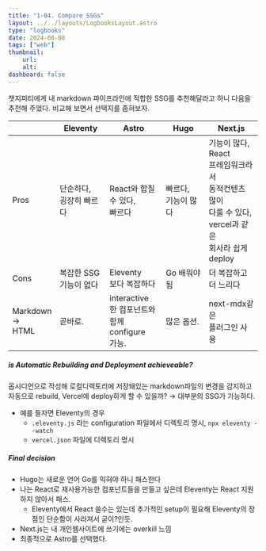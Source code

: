 ```yaml
---
title: "1-04. Compare SSGs"
layout: ../../layouts/LogbooksLayout.astro
type: "logbooks"
date: 2024-08-08
tags: ["web"]
thumbnail:
	url:
	alt:
dashboard: false
---
```

챗지피티에게 내 markdown 파이프라인에 적합한 SSG를 추천해달라고 하니 다음을 추천해 주었다. 비교해 보면서 선택지를 좁혀보자.

|                       | Eleventy          | Astro                                         | Hugo           | Next.js                                                                               |
| --------------------- | ----------------- | --------------------------------------------- | -------------- | ------------------------------------------------------------------------------------- |
| Pros                  | 단순하다,<br>굉장히 빠르다  | React와 합칠<br>수 있다,<br>빠르다                     | 빠르다,<br>기능이 많다 | 기능이 많다,<br>React<br>프레임워크라서<br>동적컨텐츠 많이<br>다룰 수 있다,<br>vercel과 같은<br>회사라 쉽게<br>deploy |
| Cons                  | 복잡한 SSG<br>기능이 없다 | Eleventy<br>보다 복잡하다                           | Go 배워야됨        | 더 복잡하고<br>더 느리다                                                                       |
| Markdown<br>→<br>HTML | 곧바로.              | interactive<br>한 컴포넌트와<br>함께 configure<br>가능. | 많은 옵션.         | next-mdx같은<br>플러그인 사용                                                                 |

##### is Automatic Rebuilding and Deployment achieveable?
옵시디언으로 작성해 로컬디렉토리에 저장돼있는 markdown파일의 변경을 감지하고 자동으로 rebuild, Vercel에 deploy하게 할 수 있을까?
→ 대부분의 SSG가 가능하다.

- 예를 들자면 Eleventy의 경우
	- `.eleventy.js` 라는 configuration 파일에서 디렉토리 명시, `npx eleventy --watch`
	- `vercel.json` 파일에 디렉토리 명시

##### Final decision
- Hugo는 새로운 언어 Go를 익혀야 하니 패스한다
- 나는 React로 재사용가능한 컴포넌트들을 만들고 싶은데 Eleventy는 React 지원하지 않아서 패스.
	- Eleventy에서 React 쓸수는 있는데 추가적인 setup이 필요해 Eleventy의 장점인 단순함이 사라져서 굳이?인듯.
- Next.js는 내 개인웹사이트에 쓰기에는 overkill 느낌
- 최종적으로 Astro를 선택했다.